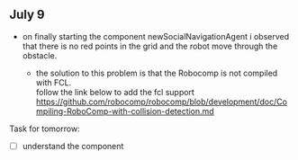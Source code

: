 ## July 9


* on finally starting the component newSocialNavigationAgent 
i observed that there is no red points in the grid and the robot move through
the obstacle.

    * the solution to this problem is that the Robocomp
    is not compiled with FCL.\
    follow the link below to add the fcl support
    https://github.com/robocomp/robocomp/blob/development/doc/Compiling-RoboComp-with-collision-detection.md 
     




Task for tomorrow:
- [ ] understand the component

